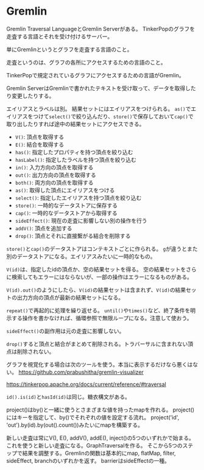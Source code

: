 # Gremlin

Gremlin Traversal LanguageとGremlin Serverがある。
TinkerPopのグラフを走査する言語とそれを受け付けるサーバー。

単にGremlinというとグラフを走査する言語のこと。

走査というのは、グラフの各所にアクセスするための言語のこと。

TinkerPopで規定されているグラフにアクセスするための言語がGremlin。

Gremlin ServerはGremlinで書かれたテキストを受け取って、データを取得したり変更したりする。

エイリアスとラベルは別。
結果セットにはエイリアスをつけられる。
`as()`でエイリアスをつけて`select()`で絞り込んだり、`store()`で保存しておいて`cap()`で取り出したりすれば途中の結果セットにアクセスできる。

- `V()`: 頂点を取得する
- `E()`: 結合を取得する
- `has()`: 指定したプロパティを持つ頂点を絞り込む
- `hasLabel()`: 指定したラベルを持つ頂点を絞り込む
- `in()`: 入力方向の頂点を取得する
- `out()`: 出力方向の頂点を取得する
- `both()`: 両方向の頂点を取得する
- `as()`: 取得した頂点にエイリアスをつける
- `select()`: 指定したエイリアスを持つ頂点を絞り込む
- `store()`: 一時的なデータストアに保存する
- `cap()`: 一時的なデータストアから取得する
- `sideEffect()`: 現在の走査に影響しない別の操作を行う
- `addV()`: 頂点を追加する
- `drop()`: 頂点とそれに直接繋がる結合を削除する

`store()`と`cap()`のデータストアはコンテキストごとに作られる。
`g`が違うとまた別のデータストアになる。エイリアスみたいに一時的なもの。

`V(id)`は、指定したidの頂点か、空の結果セットを得る。
空の結果セットをさらに検索してもエラーにはならないが、一部の操作はエラーになるものがある。

`V(id).out()`のようにしたら、`V(id)`の結果セットは含まれず、`V(id)`の結果セットの出力方向の頂点が最新の結果セットになる。

`repeat()`で再起的に処理を繰り返せる。
`until()`や`times()`など、終了条件を明示する操作を書かなければ、循環参照で無限ループになる。注意して使おう。

`sideEffect()`の副作用は元の走査に影響しない。

`drop()`すると頂点と結合がまとめて削除される。トラバーサルに含まれない頂点は削除されない。

グラフを視覚化する場合は次のツールを使う。本当に表示するだけなら悪くはない。
https://github.com/prabushitha/gremlin-visualizer

https://tinkerpop.apache.org/docs/current/reference/#traversal

`id().is(id)`と`hasId(id)`は同じ。糖衣構文がある。

project()はby()と一緒に使うとさまざまな値を持ったmapを作れる。
project()にはキーを指定して、by()でそれぞれの値を設定する流れ。
project('id', 'out').by(id).by(out().count())みたいにmapを構築する。

新しい走査は常にV(), E(), addV(), addE(), inject()の5つのいずれかで始まる。これを使うと新しい走査になる。GraphTraversalを作る。
そこから5つのステップで結果を調整する。Gremlinの関数は基本的にmap, flatMap, filter, sideEffect, branchのいずれかを返す。
barrierはsideEffectの一種。
